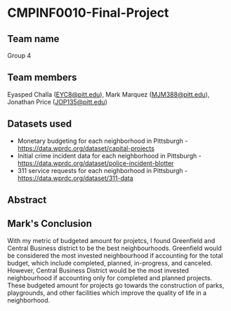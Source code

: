 # CMPINF0010-Final-Project
## Team name
Group 4

## Team members 
Eyasped Challa (EYC8@pitt.edu), Mark Marquez (MJM388@pitt.edu), Jonathan Price (JOP135@pitt.edu)


## Datasets used 

* Monetary budgeting for each neighborhood in Pittsburgh -  https://data.wprdc.org/dataset/capital-projects
* Initial crime incident data for each neighborhood in Pittsburgh - https://data.wprdc.org/dataset/police-incident-blotter
* 311 service requests for each neighborhood in Pittsburgh - https://data.wprdc.org/dataset/311-data


## Abstract 


## Mark's Conclusion
With my metric of budgeted amount for projetcs, I found Greenfield and Central Business district to be the best neighbourhoods. Greenfield would be considered the most invested neighbourhood if accounting for the total budget, which include completed, planned, in-progress, and canceled. However, Central Business District would be the most invested neighbourhood if accounting only for completed and planned projects. These budgeted amount for projects go towards the construction of parks, playgrounds, and other facilities which improve the quality of life in a neighborhood.
